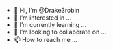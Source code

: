 - 👋 Hi, I’m @Drake3robin
- 👀 I’m interested in ...
- 🌱 I’m currently learning ...
- 💞️ I’m looking to collaborate on ...
- 📫 How to reach me ...

<!---
Drake3robin/Drake3robin is a ✨ special ✨ repository because its `README.md` (this file) appears on your GitHub profile.
You can click the Preview link to take a look at your changes.
--->
